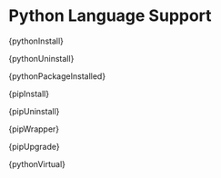# Python Language Support

{pythonInstall}

{pythonUninstall}

{pythonPackageInstalled}

{pipInstall}

{pipUninstall}

{pipWrapper}

{pipUpgrade}

{pythonVirtual}